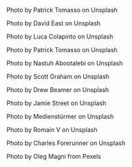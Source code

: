Photo by Patrick Tomasso on Unsplash

Photo by David East on Unsplash

Photo by Luca Colapinto on Unsplash

Photo by Patrick Tomasso on Unsplash

Photo by Nastuh Abootalebi on Unsplash

Photo by Scott Graham on Unsplash

Photo by Drew Beamer on Unsplash

Photo by Jamie Street on Unsplash

Photo by Medienstürmer on Unsplash

Photo by Romain V on Unsplash

Photo by Charles Forerunner on Unsplash

Photo by Oleg Magni from Pexels
